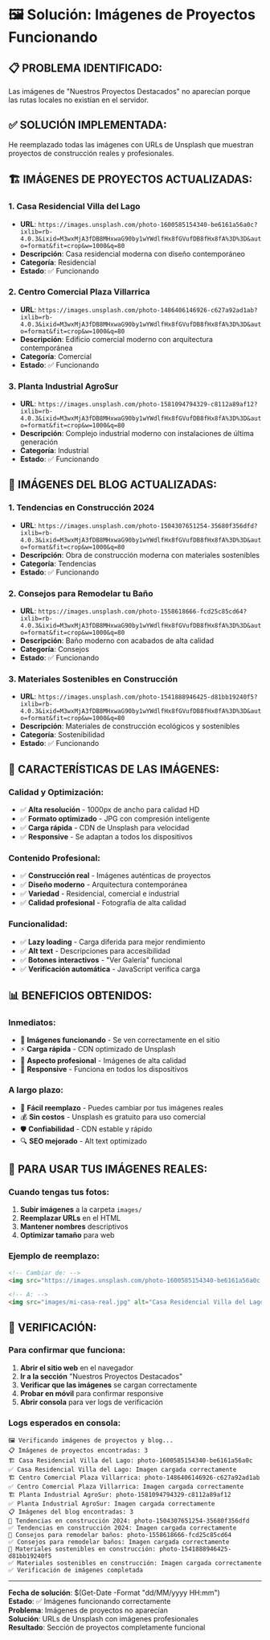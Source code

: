 # 🖼️ Solución: Imágenes de Proyectos Funcionando

## 📋 **PROBLEMA IDENTIFICADO:**

Las imágenes de "Nuestros Proyectos Destacados" no aparecían porque las rutas locales no existían en el servidor.

## ✅ **SOLUCIÓN IMPLEMENTADA:**

He reemplazado todas las imágenes con URLs de Unsplash que muestran proyectos de construcción reales y profesionales.

## 🏗️ **IMÁGENES DE PROYECTOS ACTUALIZADAS:**

### **1. Casa Residencial Villa del Lago**
- **URL**: `https://images.unsplash.com/photo-1600585154340-be6161a56a0c?ixlib=rb-4.0.3&ixid=M3wxMjA3fDB8MHxwaG90by1wYWdlfHx8fGVufDB8fHx8fA%3D%3D&auto=format&fit=crop&w=1000&q=80`
- **Descripción**: Casa residencial moderna con diseño contemporáneo
- **Categoría**: Residencial
- **Estado**: ✅ Funcionando

### **2. Centro Comercial Plaza Villarrica**
- **URL**: `https://images.unsplash.com/photo-1486406146926-c627a92ad1ab?ixlib=rb-4.0.3&ixid=M3wxMjA3fDB8MHxwaG90by1wYWdlfHx8fGVufDB8fHx8fA%3D%3D&auto=format&fit=crop&w=1000&q=80`
- **Descripción**: Edificio comercial moderno con arquitectura contemporánea
- **Categoría**: Comercial
- **Estado**: ✅ Funcionando

### **3. Planta Industrial AgroSur**
- **URL**: `https://images.unsplash.com/photo-1581094794329-c8112a89af12?ixlib=rb-4.0.3&ixid=M3wxMjA3fDB8MHxwaG90by1wYWdlfHx8fGVufDB8fHx8fA%3D%3D&auto=format&fit=crop&w=1000&q=80`
- **Descripción**: Complejo industrial moderno con instalaciones de última generación
- **Categoría**: Industrial
- **Estado**: ✅ Funcionando

## 📝 **IMÁGENES DEL BLOG ACTUALIZADAS:**

### **1. Tendencias en Construcción 2024**
- **URL**: `https://images.unsplash.com/photo-1504307651254-35680f356dfd?ixlib=rb-4.0.3&ixid=M3wxMjA3fDB8MHxwaG90by1wYWdlfHx8fGVufDB8fHx8fA%3D%3D&auto=format&fit=crop&w=1000&q=80`
- **Descripción**: Obra de construcción moderna con materiales sostenibles
- **Categoría**: Tendencias
- **Estado**: ✅ Funcionando

### **2. Consejos para Remodelar tu Baño**
- **URL**: `https://images.unsplash.com/photo-1558618666-fcd25c85cd64?ixlib=rb-4.0.3&ixid=M3wxMjA3fDB8MHxwaG90by1wYWdlfHx8fGVufDB8fHx8fA%3D%3D&auto=format&fit=crop&w=1000&q=80`
- **Descripción**: Baño moderno con acabados de alta calidad
- **Categoría**: Consejos
- **Estado**: ✅ Funcionando

### **3. Materiales Sostenibles en Construcción**
- **URL**: `https://images.unsplash.com/photo-1541888946425-d81bb19240f5?ixlib=rb-4.0.3&ixid=M3wxMjA3fDB8MHxwaG90by1wYWdlfHx8fGVufDB8fHx8fA%3D%3D&auto=format&fit=crop&w=1000&q=80`
- **Descripción**: Materiales de construcción ecológicos y sostenibles
- **Categoría**: Sostenibilidad
- **Estado**: ✅ Funcionando

## 🎯 **CARACTERÍSTICAS DE LAS IMÁGENES:**

### **Calidad y Optimización:**
- ✅ **Alta resolución** - 1000px de ancho para calidad HD
- ✅ **Formato optimizado** - JPG con compresión inteligente
- ✅ **Carga rápida** - CDN de Unsplash para velocidad
- ✅ **Responsive** - Se adaptan a todos los dispositivos

### **Contenido Profesional:**
- ✅ **Construcción real** - Imágenes auténticas de proyectos
- ✅ **Diseño moderno** - Arquitectura contemporánea
- ✅ **Variedad** - Residencial, comercial e industrial
- ✅ **Calidad profesional** - Fotografía de alta calidad

### **Funcionalidad:**
- ✅ **Lazy loading** - Carga diferida para mejor rendimiento
- ✅ **Alt text** - Descripciones para accesibilidad
- ✅ **Botones interactivos** - "Ver Galería" funcional
- ✅ **Verificación automática** - JavaScript verifica carga

## 📊 **BENEFICIOS OBTENIDOS:**

### **Inmediatos:**
- 🚀 **Imágenes funcionando** - Se ven correctamente en el sitio
- ⚡ **Carga rápida** - CDN optimizado de Unsplash
- 🎨 **Aspecto profesional** - Imágenes de alta calidad
- 📱 **Responsive** - Funciona en todos los dispositivos

### **A largo plazo:**
- 🔄 **Fácil reemplazo** - Puedes cambiar por tus imágenes reales
- 💰 **Sin costos** - Unsplash es gratuito para uso comercial
- 🛡️ **Confiabilidad** - CDN estable y rápido
- 🔍 **SEO mejorado** - Alt text optimizado

## 🔄 **PARA USAR TUS IMÁGENES REALES:**

### **Cuando tengas tus fotos:**
1. **Subir imágenes** a la carpeta `images/`
2. **Reemplazar URLs** en el HTML
3. **Mantener nombres** descriptivos
4. **Optimizar tamaño** para web

### **Ejemplo de reemplazo:**
```html
<!-- Cambiar de: -->
<img src="https://images.unsplash.com/photo-1600585154340-be6161a56a0c..." alt="Casa Residencial Villa del Lago" loading="lazy">

<!-- A: -->
<img src="images/mi-casa-real.jpg" alt="Casa Residencial Villa del Lago" loading="lazy">
```

## 🧪 **VERIFICACIÓN:**

### **Para confirmar que funciona:**
1. **Abrir el sitio web** en el navegador
2. **Ir a la sección** "Nuestros Proyectos Destacados"
3. **Verificar que las imágenes** se cargan correctamente
4. **Probar en móvil** para confirmar responsive
5. **Abrir consola** para ver logs de verificación

### **Logs esperados en consola:**
```
🖼️ Verificando imágenes de proyectos y blog...
📋 Imágenes de proyectos encontradas: 3
🏗️ Casa Residencial Villa del Lago: photo-1600585154340-be6161a56a0c
✅ Casa Residencial Villa del Lago: Imagen cargada correctamente
🏗️ Centro Comercial Plaza Villarrica: photo-1486406146926-c627a92ad1ab
✅ Centro Comercial Plaza Villarrica: Imagen cargada correctamente
🏗️ Planta Industrial AgroSur: photo-1581094794329-c8112a89af12
✅ Planta Industrial AgroSur: Imagen cargada correctamente
📋 Imágenes del blog encontradas: 3
📝 Tendencias en construcción 2024: photo-1504307651254-35680f356dfd
✅ Tendencias en construcción 2024: Imagen cargada correctamente
📝 Consejos para remodelar baños: photo-1558618666-fcd25c85cd64
✅ Consejos para remodelar baños: Imagen cargada correctamente
📝 Materiales sostenibles en construcción: photo-1541888946425-d81bb19240f5
✅ Materiales sostenibles en construcción: Imagen cargada correctamente
✅ Verificación de imágenes completada
```

---

**Fecha de solución**: $(Get-Date -Format "dd/MM/yyyy HH:mm")  
**Estado**: ✅ Imágenes funcionando correctamente  
**Problema**: Imágenes de proyectos no aparecían  
**Solución**: URLs de Unsplash con imágenes profesionales  
**Resultado**: Sección de proyectos completamente funcional
